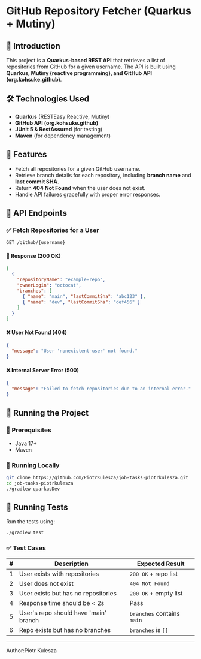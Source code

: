 # GitHub Repository Fetcher (Quarkus + Mutiny)

## 🚀 Introduction
This project is a **Quarkus-based REST API** that retrieves a list of repositories from GitHub for a given username. The API is built using **Quarkus, Mutiny (reactive programming), and GitHub API (org.kohsuke.github)**.

## 🛠 Technologies Used
- **Quarkus** (RESTEasy Reactive, Mutiny)
- **GitHub API (org.kohsuke.github)**
- **JUnit 5 & RestAssured** (for testing)
- **Maven** (for dependency management)

## 📌 Features
- Fetch all repositories for a given GitHub username.
- Retrieve branch details for each repository, including **branch name** and **last commit SHA**.
- Return **404 Not Found** when the user does not exist.
- Handle API failures gracefully with proper error responses.

## 📖 API Endpoints

### ✅ Fetch Repositories for a User
```http
GET /github/{username}
```
#### 🔹 Response (200 OK)
```json
[
  {
    "repositoryName": "example-repo",
    "ownerLogin": "octocat",
    "branches": [
      { "name": "main", "lastCommitSha": "abc123" },
      { "name": "dev", "lastCommitSha": "def456" }
    ]
  }
]
```

#### ❌ User Not Found (404)
```json
{
  "message": "User 'nonexistent-user' not found."
}
```

#### ❌ Internal Server Error (500)
```json
{
  "message": "Failed to fetch repositories due to an internal error."
}
```

## 🚦 Running the Project
### 🔹 Prerequisites
- Java 17+
- Maven

### 🔹 Running Locally
```sh
git clone https://github.com/PiotrKulesza/job-tasks-piotrkulesza.git
cd job-tasks-piotrkulesza
./gradlew quarkusDev
```

## 🧪 Running Tests
Run the tests using:
```sh
./gradlew test
```
### ✅ Test Cases
| # | Description | Expected Result |
|---|-------------------------------|----------------|
| 1 | User exists with repositories | `200 OK` + repo list |
| 2 | User does not exist | `404 Not Found` |
| 3 | User exists but has no repositories | `200 OK` + empty list |
| 4 | Response time should be < 2s | Pass |
| 5 | User's repo should have 'main' branch | `branches` contains `main` |
| 6 | Repo exists but has no branches | `branches` is `[]` |


---

Author:Piotr Kulesza

